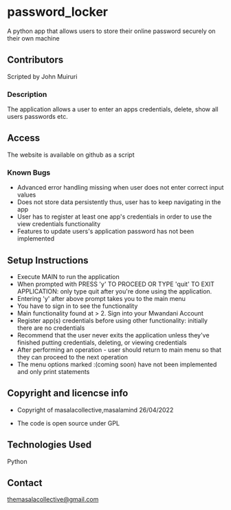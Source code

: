 # password_locker
A python app that allows users to store their online password securely on their own machine 

## Contributors
Scripted by John Muiruri 

### Description
The application allows a user to enter an apps credentials, delete, show all users passwords etc. 


## Access 
The website is available on github as a script 

### Known Bugs 
- Advanced error handling missing when user does not enter correct input values
- Does not store data persistently thus, user has to keep navigating in the app 
- User has to register at least one app's credentials in order to use the view credentials functionality
- Features to update users's application password has not been implemented 

## Setup Instructions 
- Execute MAIN to run the application
- When prompted with PRESS 'y' TO PROCEED OR TYPE 'quit' TO EXIT APPLICATION: only type quit after you're done using the application.
- Entering 'y' after above prompt takes you to the main menu
- You have to sign in to see the functionality
- Main functionality found at > 2. Sign into your Mwandani Account 
- Register app(s) credentials before using other functionality: initially there are no credentials
- Recommend that the user never exits the application unless they've finished putting credentials, deleting, or viewing credentials 
- After performing an operation - user should return to main menu so that they can proceed to the next operation 
- The menu options marked :(coming soon) have not been implemented and only print statements

## Copyright and licencse info
- Copyright of masalacollective,masalamind 
26/04/2022

- The code is open source under GPL 

## Technologies Used
Python

## Contact 

themasalacollective@gmail.com